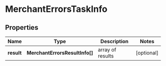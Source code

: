 # MerchantErrorsTaskInfo

## Properties

| Name | Type | Description | Notes |
|------------ | ------------- | ------------- | -------------|
**result** | **MerchantErrorsResultInfo[]** | array of results |[optional]|